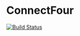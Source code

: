 # ConnectFour

[![Build Status](https://travis-ci.org/amirfeqhi/ConnectFour.svg?branch=master)](https://travis-ci.org/amirfeqhi/ConnectFour)
